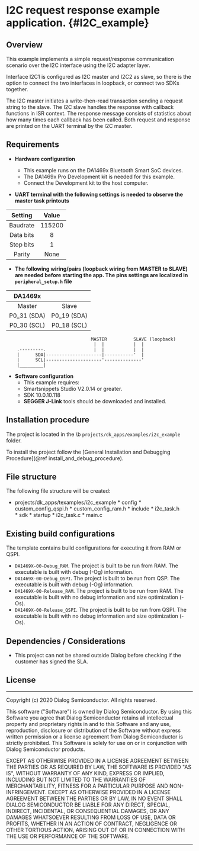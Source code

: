 I2C request response example application. {#I2C_example}
======================================================

## Overview

This example implements a simple request/response communication scenario over 
the I2C interface using the I2C adapter layer.

Interface I2C1 is configured as I2C master and I2C2 as slave, so there is the  
option to connect the two interfaces in loopback, or connect two SDKs together.

The I2C master initiates a write-then-read transaction sending a request string 
to the slave. 
The I2C slave handles the response with callback functions in ISR context. 
The response message consists of statistics about how many times each callback 
has been called.
Both request and response are printed on the UART terminal by the I2C master.

## Requirements
* **Hardware configuration**

    - This example runs on the DA1469x Bluetooth Smart SoC devices.
    - The DA1469x Pro Development kit is needed for this example.
    - Connect the Development kit to the host computer.

* **UART terminal with the following settings is needed to observe the master task
printouts**

| Setting      | Value    |
|:------------:|:--------:|
| Baudrate     | 115200   |
| Data bits    | 8        |
| Stop bits    | 1        |
| Parity       | None     |


* **The following wiring/pairs (loopback wiring from MASTER to SLAVE) are needed 
before starting the app. The pins settings are localized in `peripheral_setup.h` file**

| DA1469x     |             |
|:-----------:|:-----------:|
| Master      | Slave       |
| P0_31 (SDA) | P0_19  (SDA) |
| P0_30 (SCL) | P0_18  (SCL) |

                                    MASTER          SLAVE (loopback) 
                                     |  |           |  |             
        .---------.                  |  |           |  |
        |      SDA|---------------------|-----------'  |
        |      SCL|---------------------'--------------'
        |_________|                                     

* **Software configuration**
  - This example requires:
  - Smartsnippets Studio V2.0.14 or greater.
  - SDK 10.0.10.118
  - **SEGGER J-Link** tools should be downloaded and installed.

## Installation procedure

The project is located in the \b `projects/dk_apps/examples/i2c_example` folder.

To install the project follow the [General Installation and Debugging Procedure](@ref install_and_debug_procedure).

## File structure

The following file structure will be created:

* projects/dk_apps/texamples/i2c_example
        * config
                * custom_config_qspi.h
                * custom_config_ram.h
        * include
                * i2c_task.h       
        * sdk
        * startup
        * i2c_task.c 
        * main.c

## Existing build configurations

The template contains build configurations for executing it from RAM or QSPI. 

- `DA1469X-00-Debug_RAM`. The project is built to be run from RAM. The executable is built with debug (-Og) information.
- `DA1469X-00-Debug_QSPI`. The project is built to be run from QSP. The executable is built with debug (-Og) information.
- `DA1469X-00-Release_RAM`. The project is built to be run from RAM. The executable is built with no debug information and size optimization (-Os).
- `DA1469X-00-Release_QSPI`. The project is built to be run from QSPI. The executable is built with no debug information and size optimization (-Os).

## Dependencies / Considerations
- This project can not be shared outside Dialog before checking if the customer has signed the SLA. 


## License

**************************************************************************************

 Copyright (c) 2020 Dialog Semiconductor. All rights reserved.

 This software ("Software") is owned by Dialog Semiconductor. By using this Software
 you agree that Dialog Semiconductor retains all intellectual property and proprietary
 rights in and to this Software and any use, reproduction, disclosure or distribution
 of the Software without express written permission or a license agreement from Dialog
 Semiconductor is strictly prohibited. This Software is solely for use on or in
 conjunction with Dialog Semiconductor products.

 EXCEPT AS OTHERWISE PROVIDED IN A LICENSE AGREEMENT BETWEEN THE PARTIES OR AS
 REQUIRED BY LAW, THE SOFTWARE IS PROVIDED "AS IS", WITHOUT WARRANTY OF ANY KIND,
 EXPRESS OR IMPLIED, INCLUDING BUT NOT LIMITED TO THE WARRANTIES OF MERCHANTABILITY,
 FITNESS FOR A PARTICULAR PURPOSE AND NON-INFRINGEMENT. EXCEPT AS OTHERWISE PROVIDED
 IN A LICENSE AGREEMENT BETWEEN THE PARTIES OR BY LAW, IN NO EVENT SHALL DIALOG
 SEMICONDUCTOR BE LIABLE FOR ANY DIRECT, SPECIAL, INDIRECT, INCIDENTAL, OR
 CONSEQUENTIAL DAMAGES, OR ANY DAMAGES WHATSOEVER RESULTING FROM LOSS OF USE, DATA OR
 PROFITS, WHETHER IN AN ACTION OF CONTRACT, NEGLIGENCE OR OTHER TORTIOUS ACTION,
 ARISING OUT OF OR IN CONNECTION WITH THE USE OR PERFORMANCE OF THE SOFTWARE.

**************************************************************************************

